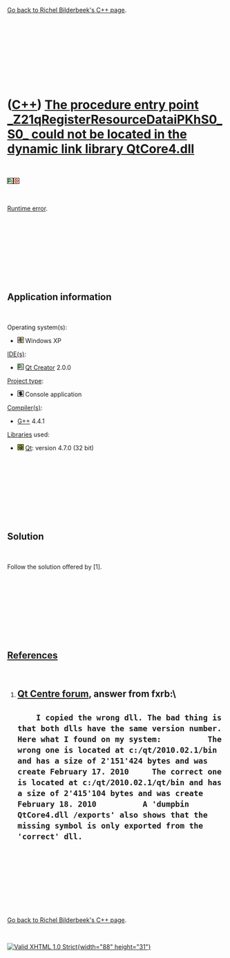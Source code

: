 

[Go back to Richel Bilderbeek's C++ page](Cpp.htm).

 

 

 

 

 

([C++](Cpp.htm)) [The procedure entry point \_Z21qRegisterResourceDataiPKhS0\_S0\_ could not be located in the dynamic link library QtCore4.dll](CppRuntimeError_Z21qRegisterResourceDataiPKhS0_S0_QtCore4Dll.htm)
==================================================================================================================================================================================================================

 

![Qt Creator](PicQtCreator.png)![Ubuntu](PicUbuntu.png)

 

[Runtime error](CppRuntimeError.htm).

 

 

 

 

 

Application information
-----------------------

 

Operating system(s):

-   ![Windows](PicWindows.png) Windows XP

[IDE(s)](CppIde.htm):

-   ![Qt Creator](PicQtCreator.png) [Qt Creator](CppQtCreator.htm) 2.0.0

[Project type](CppQtProjectType.htm):

-   ![console](PicConsole.png) Console application

[Compiler(s)](CppCompiler.htm):

-   [G++](CppGpp.htm) 4.4.1

[Libraries](CppLibrary.htm) used:

-   ![Qt](PicQt.png) [Qt](CppQt.htm): version 4.7.0 (32 bit)

 

 

 

 

 

Solution
--------

 

Follow the solution offered by \[1\].

 

 

 

 

 

[References](CppReferences.htm)
-------------------------------

 

1.  [Qt Centre
    forum](http://www.qtcentre.org/threads/31310-Missing-entry-point-in-QTCore4.dll?p=146062),
    answer from fxrb:\
      -----------------------------------------------------------------------------------------------------------------------------------------------------------------------------------------------------------------------------------------------------------------------------------------------------------------------------------------------------------------------------------------------------------------------------------------------------------------------------------------------------------------
      `     I copied the wrong dll. The bad thing is that both dlls have the same version number. Here what I found on my system:          The wrong one is located at c:/qt/2010.02.1/bin and has a size of 2'151'424 bytes and was create February 17. 2010     The correct one is located at c:/qt/2010.02.1/qt/bin and has a size of 2'415'104 bytes and was create February 18. 2010          A 'dumpbin QtCore4.dll /exports' also shows that the missing symbol is only exported from the 'correct' dll.     `
      -----------------------------------------------------------------------------------------------------------------------------------------------------------------------------------------------------------------------------------------------------------------------------------------------------------------------------------------------------------------------------------------------------------------------------------------------------------------------------------------------------------------

 

 

 

 

 

[Go back to Richel Bilderbeek's C++ page](Cpp.htm).



 

[![Valid XHTML 1.0 Strict](valid-xhtml10.png){width="88"
height="31"}](http://validator.w3.org/check?uri=referer)
